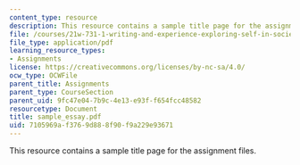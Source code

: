 ```yaml
---
content_type: resource
description: This resource contains a sample title page for the assignment files.
file: /courses/21w-731-1-writing-and-experience-exploring-self-in-society-spring-2004/7105969af3769d888f90f9a229e93671_sample_essay.pdf
file_type: application/pdf
learning_resource_types:
- Assignments
license: https://creativecommons.org/licenses/by-nc-sa/4.0/
ocw_type: OCWFile
parent_title: Assignments
parent_type: CourseSection
parent_uid: 9fc47e04-7b9c-4e13-e93f-f654fcc48582
resourcetype: Document
title: sample_essay.pdf
uid: 7105969a-f376-9d88-8f90-f9a229e93671
---
```

This resource contains a sample title page for the assignment files.